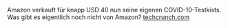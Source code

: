 Amazon verkauft für knapp USD 40 nun seine eigenen COVID-10-Testkists. Was gibt es eigentlich noch nicht von Amazon? [techcrunch.com](https://techcrunch.com/2021/07/06/amazon-is-now-selling-its-own-covid-19-test-kits-for-39-99-in-the-u-s/)